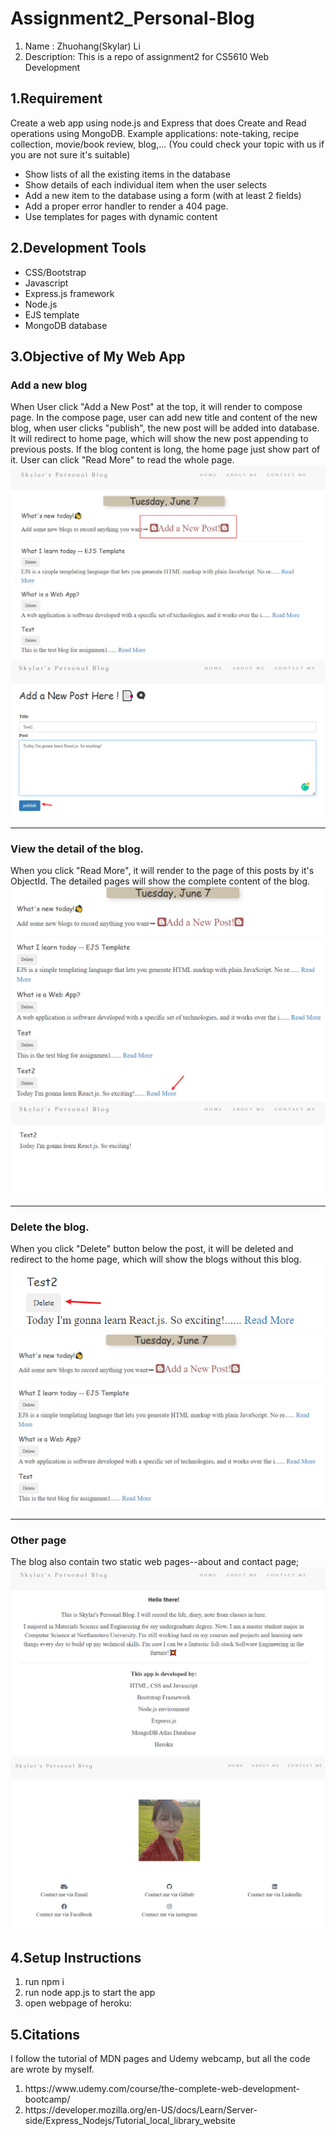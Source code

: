 # Assignment2_Personal-Blog
1. Name : Zhuohang(Skylar) Li
2. Description: This is a repo of assignment2 for CS5610 Web Development

<h2>
    1.Requirement
</h2>
<p>Create a web app using node.js and Express that does Create and Read operations using MongoDB. Example applications: note-taking, recipe collection, movie/book review, blog,... (You could check your topic with us if you are not sure it's suitable)<p>
<ul>
    <li>Show lists of all the existing items in the database</li>
    <li>Show details of each individual item when the user selects</li>
    <li>Add a new item to the database using a form (with at least 2 fields)</li>
    <li>Add a proper error handler to render a 404 page.</li>
    <li>Use templates for pages with dynamic content</li>
</ul>


<h2>2.Development Tools</h2>
<ul>
    <li>CSS/Bootstrap</li>
    <li>Javascript</li>
    <li>Express.js framework</li>
    <li>Node.js</li>
    <li>EJS template</li>
    <li>MongoDB database</li>
</ul>



<h2>3.Objective of My Web App</h2>
<h3>Add a new blog</h3>
When User click "Add a New Post" at the top, it will render to compose page. In the compose page, user can add new title and content
of the new blog, when user clicks "publish", the new post will be added into database. It will redirect to home page, which will show
the new post appending to previous posts.
If the blog content is long, the home page just show part of it. User can click "Read More" to read the whole page.
<img src="/public/images/demo_1.png"></img>
<img src="/public/images/demo_2.png"></img>

<hr>
<h3>View the detail of the blog.</h3>
When you click "Read More", it will render to the page of this posts by it's ObjectId. The detailed pages will show the complete content
of the blog.
<img src="/public/images/demo_3.png"></img>
<img src="/public/images/demo_4.png"></img>

<hr>
<h3>Delete the blog.</h3>
When you click "Delete" button below the post, it will be deleted and redirect to the home page, which will show the blogs without this 
blog.
<img src="/public/images/demo_5.png"></img>
<img src="/public/images/demo_6.png"></img>

<hr>
<h3>Other page</h3>
The blog also contain two static web pages--about and contact page;
<img src="/public/images/about_page.png"></img>
<img src="/public/images/contact_page.png"></img>


<h2>4.Setup Instructions</h2>
<ol>
    <li>run npm i</li>
    <li>run node app.js to start the app</li>
    <li>open webpage of heroku:</li>
</ol>


<h2>5.Citations</h2>
 I follow the tutorial of MDN pages and Udemy webcamp, but all the code are wrote by myself.
<ol>
    <li>https://www.udemy.com/course/the-complete-web-development-bootcamp/</li>
    <li>https://developer.mozilla.org/en-US/docs/Learn/Server-side/Express_Nodejs/Tutorial_local_library_website</li>

</ol>


